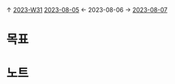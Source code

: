 
↑ [2023-W31](2023-W31.md)
[2023-08-05](2023-08-05.md) ← 2023-08-06 → [2023-08-07](2023-08-07.md)


# 목표



# 노트




